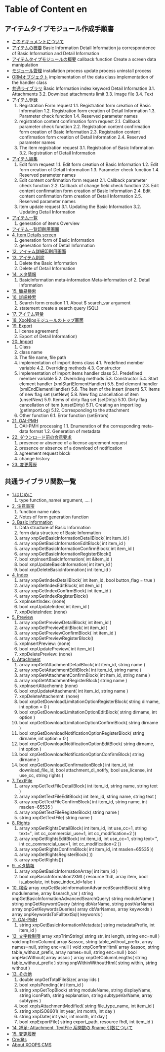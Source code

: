 # Table of Content en
## アイテムタイプモジュール作成手順書
* [このドキュメントについて](book/itemtype/intro.md)
* [アイテムの概要](book/itemtype/item.md)
 Basic Information
 Detail Information
 ja correspondence of Basic Information and Detail Information
* [アイテムタイプモジュールの概要](book/itemtype/itemtype.md)
	callback function
	Create a screen
	data manipulation
* [モジュール管理](book/itemtype/module.md)
	 installation process
	 update process
	 uninstall process
* [ORMオブジェクト](book/itemtype/orm.md)
	implementation of the data class
	implementation of the handler class
* [共通ライブラリ](book/itemtype/commonlib.md)
	Basic Information
	index keyword
	Detail Information
	3.1. Attachments
	3.2. Download attachments limit
	3.3. Image file
	3.4. Text
* [アイテム登録](book/itemtype/register.md)
	1. Registration Form request
		1.1. Registration form creation of Basic Information
		1.2. Registration form creation of Detail Information
		1.3. Parameter check function
		1.4. Reserved parameter names
	2. registration content confirmation form request
		2.1. Callback parameter check function
		2.2. Registration content confirmation form creation of Basic Information
		2.3. Registration content confirmation form creation of Detail Information
		2.4. Reserved parameter names
	3. The item registration request
		3.1. Registration of Basic Information
		3.2. Registration of Detail Information
* [アイテム編集](book/itemtype/edit.md)
	1. Edit form request
		1.1. Edit form creation of Basic Information
		1.2. Edit form creation of Detail Information
		1.3. Parameter check function
		1.4. Reserved parameter names
	2. Edit content confirmation form request
		2.1. Callback parameter check function
		2.2. Callback of change field check function
		2.3. Edit content confirmation form creation of Basic Information
		2.4. Edit content confirmation form creation of Detail Information
		2.5. Reserved parameter names
	3. item update request
		3.1. Updating the Basic Information
		3.2. Updating Detail Information
* [アイテム一覧](book/itemtype/list.md)
	1. generation of items Overview
* [アイテム一覧印刷用画面](book/itemtype/printlist.md)
* [4. Item Details screen](book/itemtype/detail.md)
	1. generation form of Basic Information
	2. generation form of Detail Information
* [12. アイテム詳細印刷用画面](book/itemtype/print.md)
* [13. アイテム削除](book/itemtype/delete.md)
	1. Delete the Basic Information
	2. Delete of Detail Information
* [14. メタ情報](book/itemtype/metainfo.md)
	1. BasicInformation meta-information
	Meta-information of 2. Detail Information
* [15. 簡易検索](book/itemtype/quicksearch.md)
* [16. 詳細検索](book/itemtype/advancedsearch.md)
	1. Search form creation
		1.1. About $ search_var argument
	1. statement create a search query (SQL)
* [17. アイテム容量](book/itemtype/capacity.md)
* [18. XooNIpsモジュールのトップ画面](book/itemtype/module_top.md)
* [19. Export](book/itemtype/export.md)
	1. license agreement)
	2. Export of Detail Information)
* [20. Import](book/itemtype/import.md)
	1. Class
	2. class name
	3. The file name, file path
	4. implementation of import items class
		4.1. Predefined member variable
		4.2. Overriding methods
		4.3. Constructor
	5. implementation of import items handler class
		5.1. Predefined member variable
		5.2. Overriding methods
		5.3. Constructor
		5.4. Start element handler (xmlStartElementHandler)
		5.5. End element handler (xmlEndElementHandler)
		5.6. The item of the insert (insert)
		5.7. Items of new flag set (setNew)
		5.8. New flag cancellation of item (unsetNew)
		5.9. Items of dirty flag set (setDirty)
		5.10. Dirty flag cancellation of item (unsetDirty)
		5.11. Creating an import log (getImportLog)
		5.12. Corresponding to the attachment
	6. Other function
		6.1. Error function (setErrors)
* [21. OAI-PMH](book/itemtype/oaipmh.md)
	1. OAI-PMH processing
	1.1. Enumeration of the corresponding meta-data format
	1.2. Generation of metadata
* [22. ダウンロード前の合意要求](book/itemtype/download_confirm.md)
    1. presence or absence of a license agreement request
	1. presence or absence of a download of notification
	2. agreement request block
	3. change history
* [23. 変更履歴](book/itemtype/changelog.md)	
## 共通ライブラリ関数一覧
* [1.はじめに](book/commonlib/intro.md)
	1. type function_name( argument, …. )
* [2. 注意事項](book/commonlib/notice.md)
	1. function name rules
	2. Notes of form generation function
* [3. Basic Information](book/commonlib/basicinfo.md)
	1. Data structure of Basic Information
	2. form data structure of Basic Information
	3. array xnpGetBasicInformationDetailBlock( int item_id )
	4. array xnpGetBasicInformationEditBlock( int item_id )
	5. array xnpGetBasicInformationConfirmBlock( int item_id )
	6. array xnpGetBasicInformationRegisterBlock()
	7. bool xnpInsertBasicInformation( int &item_id )
	8. bool xnpUpdateBasicInformation( int item_id )
	9. bool xnpDeleteBasicInformation( int item_id )
* [4. Index](book/commonlib/itemindex.md)
	1. array xnpGetIndexDetailBlock( int item_id, bool button_flag = true )
	2. array xnpGetIndexEditBlock( int item_id )
	3. array xnpGetIndexConfirmBlock( int item_id )
	4. array xnpGetIndexRegisterBlock()
	5. xnpInsertIndex: (none)
	6. bool xnpUpdateIndex( int item_id )
	7. xnpDeleteIndex: (none)
* [5. Preview](book/commonlib/preview.md)
	1. array xnpGetPreviewDetailBlock( int item_id )
	2. array xnpGetPreviewEditBlock( int item_id )
	3. array xnpGetPreviewConfirmBlock( int item_id )
	4. array xnpGetPreviewRegisterBlock()
	5. xnpInsertPreview: (none)
	6. bool xnpUpdatePreview( int item_id )
	7. xnpDeletePreview: (none)
* [6. Attachment](book/commonlib/attachment.md)
	1. array xnpGetAttachmentDetailBlock( int item_id, string name )
	2. array xnpGetAttachmentEditBlock( int item_id, string name )
	3. array xnpGetAttachmentConfirmBlock( int item_id, string name )
	4. array xnpGetAttachmentRegisterBlock( string name )
	5. xnpInsertAttachemnt: (none)
	6. bool xnpUpdateAttachment( int item_id, string name )
	7. xnpDeleteAttachemnt: (none)
	8. bool xnpGetDownloadLimitationOptionRegisterBlock( string dirname, int option = 0 )
	9. bool xnpGetDownloadLimitationOptionEditBlock( string dirname, int option )
	10. bool xnpGetDownloadLimitationOptionConfirmBlock( string dirname )
	11. bool xnpGetDownloadNotificationOptionRegisterBlock( string dirname, int option = 0 )
	12. bool xnpGetDownloadNotificationOptionEditBlock( string dirname, int option )
	13. bool xnpGetDownloadNotificationOptionConfirmBlock( string dirname )
	14. bool xnpGetDownloadConfirmationBlock( int item_id, int download_file_id, bool attachment_dl_notify, bool use_license, int use_cc, string rights )
* [7. TextFile](book/commonlib/textfile.md)
	1. array xnpGetTextFileDetailBlock( int item_id, string name, string text )
	2. array xnpGetTextFileEditBlock( int item_id, string name, string text )
	3. array xnpGetTextFileConfirmBlock( int item_id, string name, int maxlen=65535 )
	4. array xnpGetTextFileRegisterBlock( string name )
	5. string xnpGetTextFile( string name )
* [8. Rights](book/commonlib/rights.md)
	1. array xnpGetRightsDetailBlock( int item_id, int use_cc=1, string text='', int cc_commercial_use=1, int cc_modification=2 ))
	2. array xnpGetRightsEditBlock( int item_id, int use_cc=1, string text='', int cc_commercial_use=1, int cc_modification=2 ))
	3. array xnpGetRightsConfirmBlock( int item_id, int maxlen=65535 ))
	4. array xnpGetRightsRegisterBlock( ))
	5. array xnpGetRights())
* [9. メタ情報](book/commonlib/metainfo.md)
	1. array xnpGetBasicInformationArray( int item_id )
	2. bool xnpBasicInformation2XML( resource fhdl, array item, bool is_absolute, int base_index_id=false )
* [10. 検索](book/commonlib/search.md)
	array xnpGetBasicInformationAdvancedSearchBlock( string modulename, array &search_var )
	string xnpGetBasicInformationAdvancedSearchQuery( string moduleName )
	string xnpGetKeywordQuery (string dbVarName, string postVarName)
	array xnpGetKeywordsQueries( array dbVarNames, array keywords )
	array xnpKeywordsToFulltextSql( keywords )
* [11. OAI-PMH](book/commonlib/oaipmh.md)
	1. string xnpGetBasicInformationMetadata( string metadataPrefix, int item_id )
* [12. 文字数制限](book/commonlib/lengthlimit.md)
	array xnpTrimString( string str, int length, string enc=null )
	void xnpTrimColumn( array &assoc, string table_without_prefix, array names=null, string enc=null )
	void xnpConfirmHtml( array &assoc, string table_without_prefix, array names=null, string enc=null )
	bool xnpHasWithout( array assoc )
	array xnpGetColumnLengths( string table_without_prefix )
	string xnpWithinWithoutHtml( string within, string without )
* [13. その他](book/commonlib/others.md)
	1. double xnpGetTotalFileSize( array iids )
	2. bool xnpIsPending( int item_id )
	3. string xnpGetTopBlock( string moduleName, string displayName, string iconPath, string explanation, string subtypeVarName, array subtypes )
	4. bool xnpIsAttachmentModified( string file_type_name, int item_id )
	5. string xnpISO8601( int year, int month, int day )
	6. string xnpDate( int year, int month, int day )
	7. bool xnpExportFile( string export_path, resource fhdl, int item_id )
* [14. 補足: Attachment, TextFile 系関数の $name 引数について](book/commonlib/auxil.md)
* [15. 変更履歴](book/commonlib/changelog.md)
* [Credits](book/9credits.md)
* [About XOOPS CMS](book/10aboutxoops.md)